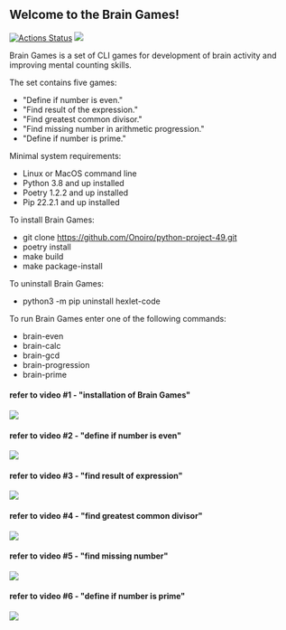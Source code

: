 ## Welcome to the Brain Games!

[![Actions Status](https://github.com/Onoiro/python-project-49/workflows/hexlet-check/badge.svg)](https://github.com/Onoiro/python-project-49/actions)
<a href="https://codeclimate.com/github/Onoiro/python-project-49/maintainability"><img src="https://api.codeclimate.com/v1/badges/2af138e68148eb88cd92/maintainability" /></a>

Brain Games is a set of CLI games for development of brain activity and improving mental counting skills.

The set contains five games:
- "Define if number is even."
- "Find result of the expression."
- "Find greatest common divisor."
- "Find missing number in arithmetic progression."
- "Define if number is prime."

Minimal system requirements:
- Linux or MacOS command line
- Python 3.8 and up installed
- Poetry 1.2.2 and up installed
- Pip 22.2.1 and up installed

To install Brain Games:
- git clone https://github.com/Onoiro/python-project-49.git
- poetry install
- make build
- make package-install

To uninstall Brain Games:
- python3 -m pip uninstall hexlet-code

To run Brain Games enter one of the following commands:
- brain-even
- brain-calc
- brain-gcd
- brain-progression
- brain-prime

#### refer to video #1 - "installation of Brain Games"
<a href="https://asciinema.org/a/548HmvdKwIpGN4rv2OYHAbkKK" target="_blank"><img src="https://asciinema.org/a/548HmvdKwIpGN4rv2OYHAbkKK.svg" /></a>

#### refer to video #2 - "define if number is even"
<a href="https://asciinema.org/a/lBhYD4UfwXLvEfYsDrZ91UxyN" target="_blank"><img src="https://asciinema.org/a/lBhYD4UfwXLvEfYsDrZ91UxyN.svg" /></a>

#### refer to video #3 - "find result of expression"
<a href="https://asciinema.org/a/1uJmPx6E7X2tXosH5EduxahkP" target="_blank"><img src="https://asciinema.org/a/1uJmPx6E7X2tXosH5EduxahkP.svg" /></a>

#### refer to video #4 - "find greatest common divisor"
<a href="https://asciinema.org/a/zDqcESqtWEso4HhOCyKDf7HbB" target="_blank"><img src="https://asciinema.org/a/zDqcESqtWEso4HhOCyKDf7HbB.svg" /></a>

#### refer to video #5 - "find missing number"
<a href="https://asciinema.org/a/E7zzQbztwLBOFzu1QnWwcUOlf" target="_blank"><img src="https://asciinema.org/a/E7zzQbztwLBOFzu1QnWwcUOlf.svg" /></a>

#### refer to video #6 - "define if number is prime"
<a href="https://asciinema.org/a/ziM8e1khlPtgIcBUGJsWVtf7I" target="_blank"><img src="https://asciinema.org/a/ziM8e1khlPtgIcBUGJsWVtf7I.svg" /></a>
